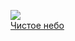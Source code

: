 ![](/books/sf_action/Сборник/Чистое%20небо.jpg)  
[Чистое небо](/books/sf_action/Сборник/Чистое%20небо)
